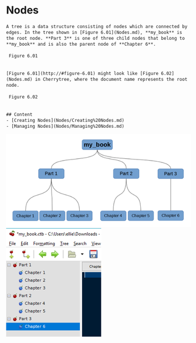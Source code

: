 
# Nodes

	A tree is a data structure consisting of nodes which are connected by edges. In the tree shown in [Figure 6.01](Nodes.md), **my_book** is the root node. **Part 3** is one of three child nodes that belong to **my_book** and is also the parent node of **Chapter 6**.
	
	 Figure 6.01
	
	
	[Figure 6.01](http://#figure-6.01) might look like [Figure 6.02](Nodes.md) in Cherrytree, where the document name represents the root node.

	 Figure 6.02
	
	
	## Content
	- [Creating Nodes](Nodes/Creating%20Nodes.md)
	- [Managing Nodes](Nodes/Managing%20Nodes.md)
![unnamed_17fc695a07a04a6e8822e8f36c031199](unnamed_17fc695a07a04a6e8822e8f36c031199.png)
![unnamed_9a1de644815e46d1bb8faa1837f8a88b](unnamed_9a1de644815e46d1bb8faa1837f8a88b.png)
